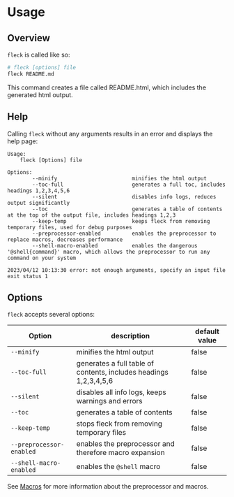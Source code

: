 # Usage

## Overview

`fleck` is called like so:

```bash
# fleck [options] file
fleck README.md
```

This command creates a file called README.html, which includes the generated html output.

## Help

Calling `fleck` without any arguments results in an error and displays the help page:

```text
Usage:
    fleck [Options] file

Options:
        --minify                        minifies the html output
        --toc-full                      generates a full toc, includes headings 1,2,3,4,5,6
        --silent                        disables info logs, reduces output significantly
        --toc                           generates a table of contents at the top of the output file, includes headings 1,2,3
        --keep-temp                     keeps fleck from removing temporary files, used for debug purposes
        --preprocessor-enabled          enables the preprocessor to replace macros, decreases performance
        --shell-macro-enabled           enables the dangerous '@shell{command}' macro, which allows the preprocessor to run any command on your system

2023/04/12 10:13:30 error: not enough arguments, specify an input file
exit status 1
```

## Options

`fleck` accepts several options:

| Option                   | description                                                       | default value |
| ------------------------ | ----------------------------------------------------------------- | ------------- |
| `--minify`               | minifies the html output                                          | false         |
| `--toc-full`             | generates a full table of contents, includes headings 1,2,3,4,5,6 | false         |
| `--silent`               | disables all info logs, keeps warnings and errors                 | false         |
| `--toc`                  | generates a table of contents                                     | false         |
| `--keep-temp`            | stops fleck from removing temporary files                         | false         |
| `--preprocessor-enabled` | enables the preprocessor and therefore macro expansion            | false         |
| `--shell-macro-enabled`  | enables the `@shell` macro                                        | false         |

See [Macros](./Macros.md) for more information about the preprocessor and macros.
